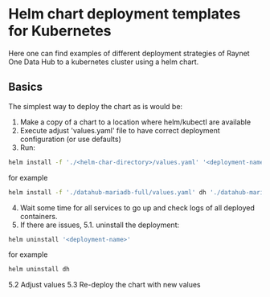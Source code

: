 # Helm chart deployment templates for Kubernetes

Here one can find examples of different deployment strategies of Raynet One Data Hub to a kubernetes cluster using a helm chart.

## Basics

The simplest way to deploy the chart as is would be:

1. Make a copy of a chart to a location where helm/kubectl are available
2. Execute adjust 'values.yaml' file to have correct deployment configuration (or use defaults)
3. Run:

``` bash
helm install -f './<helm-char-directory>/values.yaml' '<deployment-name>' './<helm-char-directory>/'
```

for example

``` bash
helm install -f './datahub-mariadb-full/values.yaml' dh './datahub-mariadb-full/'
```

4. Wait some time for all services to go up and check logs of all deployed containers.
5. If there are issues, 
  5.1. uninstall the deployment:

``` bash
helm uninstall '<deployment-name>'
```

for example

``` bash
helm uninstall dh
```

  5.2 Adjust values
  5.3 Re-deploy the chart with new values
